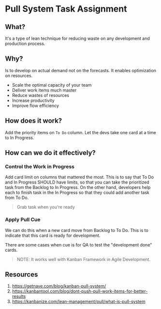 # Pull System Task Assignment

## What?
It's a type of lean technique for reducing waste on any development and production process.

## Why?
Is to develop on actual demand not on the forecasts. It enables optimization on resources.

- Scale the optimal capacity of your team
- Deliver work items much master
- Reduce wastes of resources
- Increase productivity
- Improve flow efficiency

## How does it work?
Add the priority items on `To Do` column. Let the devs take one card at a time to In Progress.

## How can we do it effectively?

### Control the Work in Progress
Add card limit on columns that mattered the most. This is to say that To Do and In Progress SHOULD have limits, so that you can take the prioritized task from the Backlog to In Progress. On the other hand, developers help each to finish task in the In Progress so that they could add another task from To Do.

> Grab task when you're ready


### Apply Pull Cue
We can do this when a new card move from Backlog to To Do. This is to indicate that this card is ready for development.

There are some cases when cue is for QA to test the "development done" cards.


> NOTE: It works well with Kanban Framework in Agile Development.

## Resources
1. https://getnave.com/blog/kanban-pull-system/
2. https://kanbantool.com/blog/dont-push-pull-work-items-for-better-results
3. https://kanbanize.com/lean-management/pull/what-is-pull-system